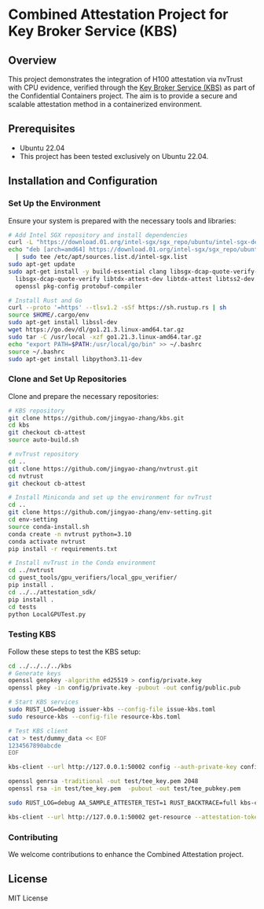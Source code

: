 # Combined Attestation Project for Key Broker Service (KBS)

## Overview
This project demonstrates the integration of H100 attestation via nvTrust with CPU evidence, verified through the [Key Broker Service (KBS)](https://github.com/confidential-containers/kbs) as part of the Confidential Containers project. The aim is to provide a secure and scalable attestation method in a containerized environment.

## Prerequisites
- Ubuntu 22.04
- This project has been tested exclusively on Ubuntu 22.04.

## Installation and Configuration

### Set Up the Environment
Ensure your system is prepared with the necessary tools and libraries:
```bash
# Add Intel SGX repository and install dependencies
curl -L "https://download.01.org/intel-sgx/sgx_repo/ubuntu/intel-sgx-deb.key" | sudo apt-key add -
echo "deb [arch=amd64] https://download.01.org/intel-sgx/sgx_repo/ubuntu jammy main" \
  | sudo tee /etc/apt/sources.list.d/intel-sgx.list
sudo apt-get update
sudo apt-get install -y build-essential clang libsgx-dcap-quote-verify-dev \
  libsgx-dcap-quote-verify libtdx-attest-dev libtdx-attest libtss2-dev \
  openssl pkg-config protobuf-compiler

# Install Rust and Go
curl --proto '=https' --tlsv1.2 -sSf https://sh.rustup.rs | sh
source $HOME/.cargo/env
sudo apt-get install libssl-dev
wget https://go.dev/dl/go1.21.3.linux-amd64.tar.gz
sudo tar -C /usr/local -xzf go1.21.3.linux-amd64.tar.gz
echo "export PATH=$PATH:/usr/local/go/bin" >> ~/.bashrc
source ~/.bashrc
sudo apt-get install libpython3.11-dev
```

### Clone and Set Up Repositories
Clone and prepare the necessary repositories:
```bash
# KBS repository
git clone https://github.com/jingyao-zhang/kbs.git
cd kbs
git checkout cb-attest
source auto-build.sh

# nvTrust repository
cd ..
git clone https://github.com/jingyao-zhang/nvtrust.git
cd nvtrust
git checkout cb-attest

# Install Miniconda and set up the environment for nvTrust
cd ..
git clone https://github.com/jingyao-zhang/env-setting.git
cd env-setting
source conda-install.sh
conda create -n nvtrust python=3.10
conda activate nvtrust
pip install -r requirements.txt

# Install nvTrust in the Conda environment
cd ../nvtrust
cd guest_tools/gpu_verifiers/local_gpu_verifier/
pip install .
cd ../../attestation_sdk/
pip install .
cd tests
python LocalGPUTest.py
```

### Testing KBS
Follow these steps to test the KBS setup:
```bash
cd ../../../../kbs
# Generate keys
openssl genpkey -algorithm ed25519 > config/private.key
openssl pkey -in config/private.key -pubout -out config/public.pub

# Start KBS services
sudo RUST_LOG=debug issuer-kbs --config-file issue-kbs.toml
sudo resource-kbs --config-file resource-kbs.toml

# Test KBS client
cat > test/dummy_data << EOF
1234567890abcde
EOF

kbs-client --url http://127.0.0.1:50002 config --auth-private-key config/private.key set-resource --resource-file test/dummy_data --path default/test/dummy

openssl genrsa -traditional -out test/tee_key.pem 2048
openssl rsa -in test/tee_key.pem  -pubout -out test/tee_pubkey.pem

sudo RUST_LOG=debug AA_SAMPLE_ATTESTER_TEST=1 RUST_BACKTRACE=full kbs-client --url http://127.0.0.1:50001 attest --tee-key-file test/tee_key.pem > test/attestation_token

kbs-client --url http://127.0.0.1:50002 get-resource --attestation-token test/attestation_token --tee-key-file test/tee_key.pem --path default/test/dummy
```

### Contributing
We welcome contributions to enhance the Combined Attestation project.

## License
MIT License

